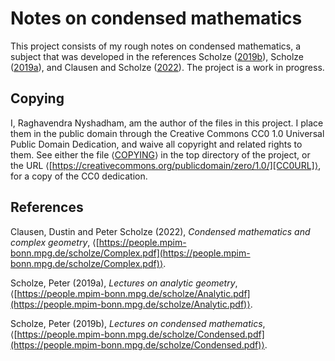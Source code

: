 # Notes on condensed mathematics

This project consists of my rough notes on condensed mathematics, a
subject that was developed in the references Scholze
([2019b](#scholze_2019b)), Scholze ([2019a](#scholze_2019a)), and
Clausen and Scholze ([2022](#clausen-and-scholze_2022)).  The project
is a work in progress.

## Copying

I, Raghavendra Nyshadham, am the author of the files in this project.
I place them in the public domain through the Creative Commons CC0 1.0
Universal Public Domain Dedication, and waive all copyright and
related rights to them.  See either the file ⟨[COPYING][CC0FILE]⟩ in
the top directory of the project, or the URL
⟨[https://creativecommons.org/publicdomain/zero/1.0/][CC0URL]⟩, for a
copy of the CC0 dedication.

## References

Clausen, Dustin and Peter Scholze (<a
id="clausen-and-scholze_2022">2022</a>), *Condensed mathematics and
complex geometry*,
⟨[https://people.mpim-bonn.mpg.de/scholze/Complex.pdf](https://people.mpim-bonn.mpg.de/scholze/Complex.pdf)⟩.

Scholze, Peter (<a id="scholze_2019a">2019a</a>), *Lectures on
analytic geometry*,
⟨[https://people.mpim-bonn.mpg.de/scholze/Analytic.pdf](https://people.mpim-bonn.mpg.de/scholze/Analytic.pdf)⟩.

Scholze, Peter (<a id="scholze_2019b">2019b</a>), *Lectures on
condensed mathematics*,
⟨[https://people.mpim-bonn.mpg.de/scholze/Condensed.pdf](https://people.mpim-bonn.mpg.de/scholze/Condensed.pdf)⟩.

[CC0FILE]: COPYING

[CC0URL]: https://creativecommons.org/publicdomain/zero/1.0/
